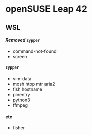 openSUSE Leap 42
========

WSL
--------
#### *Removed* `zypper`
- command-not-found
- screen

#### `zypper`
- vim-data
- mosh htop mtr aria2
- fish hostname
- pinentry
- python3
- ffmpeg

#### etc
- fisher
